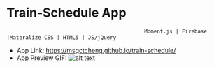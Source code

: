# Train-Schedule App
                                                Moment.js | Firebase |Materalize CSS | HTML5 | JS/jQuery
* App Link: https://msgctcheng.github.io/train-schedule/
* App Preview GIF:
![alt text](https://media.giphy.com/media/3ov9jTWYbrIKxWJC7u/giphy.gif)